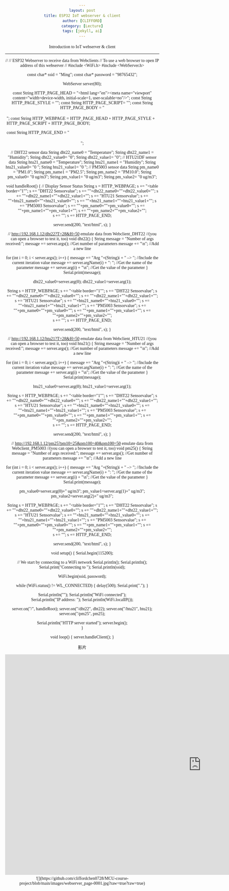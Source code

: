 ```yaml
---
layout: post
title: ESP32 IoT webserver & client
author: [CLIFFORD]
category: [Lecture]
tags: [jekyll, ai]
---
```


Introduction to IoT webserver & client

---
//
// ESP32 Webserver to receive data from Webclients
// To use a web browser to open IP address of this webserver
//
#include <WiFi.h>
#include <WebServer.h>

const char* ssid     = "Ming";
const char* password = "98765432";

WebServer server(80);

const String HTTP_PAGE_HEAD  = "<!DOCTYPE html><html lang=\"en\"><head><meta name=\"viewport\" content=\"width=device-width, initial-scale=1, user-scalable=no\"/><title>{v}</title>";
const String HTTP_PAGE_STYLE = "<style>.c{text-align: center;} div,input{padding:5px;font-size:1em;}  input{width:90%;}  body{text-align: center;font-family:verdana;} button{border:0;border-radius:0.6rem;background-color:#1fb3ec;color:#fdd;line-height:2.4rem;font-size:1.2rem;width:100%;} .q{float: right;width: 64px;text-align: right;} .button2 {background-color: #008CBA;} .button3 {background-color: #f44336;} .button4 {background-color: #e7e7e7; color: black;} .button5 {background-color: #555555;} .button6 {background-color: #4CAF50;} </style>";
const String HTTP_PAGE_SCRIPT= "<script>function c(l){document.getElementById('s').value=l.innerText||l.textContent;document.getElementById('p').focus();}</script>";
const String HTTP_PAGE_BODY  = "</head><body><div style='text-align:left;display:inline-block;min-width:260px;'>";
const String HTTP_WEBPAGE = HTTP_PAGE_HEAD + HTTP_PAGE_STYLE + HTTP_PAGE_SCRIPT + HTTP_PAGE_BODY;

const String HTTP_PAGE_END = "</div></body></html>";

// DHT22 sensor data
String dht22_name0 = "Temperature";
String dht22_name1 = "Humidity";
String dht22_value0= "0";
String dht22_value1= "0";
// HTU21DF sensor data
String htu21_name0 = "Temperature";
String htu21_name1 = "Humidity";
String htu21_value0= "0 ";
String htu21_value1= "0 ";
// PM5003 sensor data
String pm_name0 = "PM1.0";
String pm_name1 = "PM2.5";
String pm_name2 = "PM10.0";
String pm_value0= "0 ug/m3";
String pm_value1= "0 ug/m3";
String pm_value2= "0 ug/m3";

void handleRoot() {
  // Display Sensor Status
  String s  = HTTP_WEBPAGE;
         s += "<table border=\"1\"";
         s += "<tr><th align='center'>DHT22 Sensor</th><th align='cener'>value</th></tr>";
         s += "<tr><td align='center'>"+dht22_name0+"</td><td align='center'>"+dht22_value0+"</td></tr>";
         s += "<tr><td align='center'>"+dht22_name1+"</td><td align='center'>"+dht22_value1+"</td></tr>";
         s += "<tr><th align='center'>HTU21 Sensor</th><th align='cener'>value</th></tr>";
         s += "<tr><td align='center'>"+htu21_name0+"</td><td align='center'>"+htu21_value0+"</td></tr>";
         s += "<tr><td align='center'>"+htu21_name1+"</td><td align='center'>"+htu21_value1+"</td></tr>";
         s += "<tr><th align='center'>PM5003 Sensor</th><th align='cener'>value</th></tr>";
         s += "<tr><td align='center'>"+pm_name0+"</td><td align='center'>"+pm_value0+"</td></tr>";
         s += "<tr><td align='center'>"+pm_name1+"</td><td align='center'>"+pm_value1+"</td></tr>";
         s += "<tr><td align='center'>"+pm_name2+"</td><td align='center'>"+pm_value2+"</td></tr>";              
         s += "</tr></table>";
         s += HTTP_PAGE_END;
         
  server.send(200, "text/html", s);
}

// http://192.168.1.12/dht22?T=28&H=50 emulate data from Webclient_DHT22
//(you can open a browser to test it, too)
void dht22() {
  String message = "Number of args received:";
  message += server.args();                   //Get number of parameters
  message += "\n";                            //Add a new line

  for (int i = 0; i < server.args(); i++) {
    message += "Arg "+(String)i + " –> "; //Include the current iteration value
    message += server.argName(i) + ": ";      //Get the name of the parameter
    message += server.arg(i) + "\n";          //Get the value of the parameter
  }
  Serial.print(message);

  dht22_value0=server.arg(0);
  dht22_value1=server.arg(1);
 
  String s  = HTTP_WEBPAGE;
         s += "<table border=\"1\"";
         s += "<tr><th align='center'>DHT22 Sensor</th><th align='cener'>value</th></tr>";
         s += "<tr><td align='center'>"+dht22_name0+"</td><td align='center'>"+dht22_value0+"</td></tr>";
         s += "<tr><td align='center'>"+dht22_name1+"</td><td align='center'>"+dht22_value1+"</td></tr>";
         s += "<tr><th align='center'>HTU21 Sensor</th><th align='cener'>value</th></tr>";
         s += "<tr><td align='center'>"+htu21_name0+"</td><td align='center'>"+htu21_value0+"</td></tr>";
         s += "<tr><td align='center'>"+htu21_name1+"</td><td align='center'>"+htu21_value1+"</td></tr>";
         s += "<tr><th align='center'>PM5003 Sensor</th><th align='cener'>value</th></tr>";
         s += "<tr><td align='center'>"+pm_name0+"</td><td align='center'>"+pm_value0+"</td></tr>";
         s += "<tr><td align='center'>"+pm_name1+"</td><td align='center'>"+pm_value1+"</td></tr>";
         s += "<tr><td align='center'>"+pm_name2+"</td><td align='center'>"+pm_value2+"</td></tr>";          
         s += "</tr></table>";
         s += HTTP_PAGE_END;

  server.send(200, "text/html", s);
}

// http://192.168.1.12/htu21?T=28&H=50 emulate data from Webclient_HTU21
//(you can open a browser to test it, too)
void htu21() {
  String message = "Number of args received:";
  message += server.args();                   //Get number of parameters
  message += "\n";                            //Add a new line

  for (int i = 0; i < server.args(); i++) {
    message += "Arg "+(String)i + " –> "; //Include the current iteration value
    message += server.argName(i) + ": ";      //Get the name of the parameter
    message += server.arg(i) + "\n";          //Get the value of the parameter
  }
  Serial.print(message);

  htu21_value0=server.arg(0);
  htu21_value1=server.arg(1);
 
  String s  = HTTP_WEBPAGE;
         s += "<table border=\"1\"";
         s += "<tr><th align='center'>DHT22 Sensor</th><th align='cener'>value</th></tr>";
         s += "<tr><td align='center'>"+dht22_name0+"</td><td align='center'>"+dht22_value0+"</td></tr>";
         s += "<tr><td align='center'>"+dht22_name1+"</td><td align='center'>"+dht22_value1+"</td></tr>";
         s += "<tr><th align='center'>HTU21 Sensor</th><th align='cener'>value</th></tr>";
         s += "<tr><td align='center'>"+htu21_name0+"</td><td align='center'>"+htu21_value0+"</td></tr>";
         s += "<tr><td align='center'>"+htu21_name1+"</td><td align='center'>"+htu21_value1+"</td></tr>";
         s += "<tr><th align='center'>PM5003 Sensor</th><th align='cener'>value</th></tr>";
         s += "<tr><td align='center'>"+pm_name0+"</td><td align='center'>"+pm_value0+"</td></tr>";
         s += "<tr><td align='center'>"+pm_name1+"</td><td align='center'>"+pm_value1+"</td></tr>";
         s += "<tr><td align='center'>"+pm_name2+"</td><td align='center'>"+pm_value2+"</td></tr>";          
         s += "</tr></table>";
         s += HTTP_PAGE_END;
   
  server.send(200, "text/html", s);
}

// http://192.168.1.12/pm25?pm10=25&pm100=40&pm100=50 emulate data from Webclient_PM5003
//(you can open a browser to test it, too)
void pm25() {
  String message = "Number of args received:";
  message += server.args();                   //Get number of parameters
  message += "\n";                            //Add a new line

  for (int i = 0; i < server.args(); i++) {
    message += "Arg "+(String)i + " –> "; //Include the current iteration value
    message += server.argName(i) + ": ";      //Get the name of the parameter
    message += server.arg(i) + "\n";          //Get the value of the parameter
  }
  Serial.print(message);

  pm_value0=server.arg(0)+" ug/m3";
  pm_value1=server.arg(1)+" ug/m3";
  pm_value2=server.arg(2)+" ug/m3";
   
  String s  = HTTP_WEBPAGE;
         s += "<table border=\"1\"";
         s += "<tr><th align='center'>DHT22 Sensor</th><th align='cener'>value</th></tr>";
         s += "<tr><td align='center'>"+dht22_name0+"</td><td align='center'>"+dht22_value0+"</td></tr>";
         s += "<tr><td align='center'>"+dht22_name1+"</td><td align='center'>"+dht22_value1+"</td></tr>";
         s += "<tr><th align='center'>HTU21 Sensor</th><th align='cener'>value</th></tr>";
         s += "<tr><td align='center'>"+htu21_name0+"</td><td align='center'>"+htu21_value0+"</td></tr>";
         s += "<tr><td align='center'>"+htu21_name1+"</td><td align='center'>"+htu21_value1+"</td></tr>";
         s += "<tr><th align='center'>PM5003 Sensor</th><th align='cener'>value</th></tr>";
         s += "<tr><td align='center'>"+pm_name0+"</td><td align='center'>"+pm_value0+"</td></tr>";
         s += "<tr><td align='center'>"+pm_name1+"</td><td align='center'>"+pm_value1+"</td></tr>";
         s += "<tr><td align='center'>"+pm_name2+"</td><td align='center'>"+pm_value2+"</td></tr>";          
         s += "</tr></table>";
         s += HTTP_PAGE_END;
   
  server.send(200, "text/html", s);
}

void setup() {
  Serial.begin(115200);
 
  // We start by connecting to a WiFi network
  Serial.println();
  Serial.println();
  Serial.print("Connecting to ");
  Serial.println(ssid);
 
  WiFi.begin(ssid, password);
 
  while (WiFi.status() != WL_CONNECTED) {
    delay(500);
    Serial.print(".");
  }

  Serial.println("");
  Serial.println("WiFi connected");  
  Serial.println("IP address: ");
  Serial.println(WiFi.localIP());

  server.on("/", handleRoot);
  server.on("/dht22", dht22);
  server.on("/htu21", htu21);
  server.on("/pm25", pm25);  
 
  Serial.println("HTTP server started");
  server.begin();  
}

void loop() {
  server.handleClient();
}


影片
<iframe width="1280" height="720" src="https://www.youtube.com/embed/UY0SxLlYkXE" title="20230511ESP32iotwebsevertoclient" frameborder="0" allow="accelerometer; autoplay; clipboard-write; encrypted-media; gyroscope; picture-in-picture; web-share" allowfullscreen></iframe>
![](https://github.com/cliffordchen0728/MCU-course-project/blob/main/images/webserver_page-0001.jpg?raw=true?raw=true)
